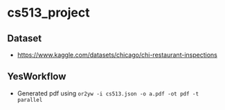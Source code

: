 # cs513_project

## Dataset
* https://www.kaggle.com/datasets/chicago/chi-restaurant-inspections

## YesWorkflow

* Generated pdf using `or2yw -i cs513.json -o a.pdf -ot pdf -t parallel`
